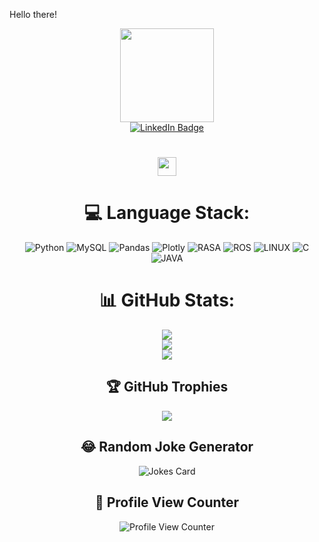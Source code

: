 Hello there!
<div id="header" align="center">
  <img src="https://media.giphy.com/media/M4NykXxUE0HAcK7UJ6/giphy.gif" width="150"/>
</div>
<div id="badges" align="center">
  <a href="https://www.linkedin.com/in/riddhi-goswami-90052223b/">
    <img src="https://img.shields.io/badge/LinkedIn-blue?style=for-the-badge&logo=linkedin&logoColor=white" alt="LinkedIn Badge"/>
  </a>
<h1>
  <img src="https://media.giphy.com/media/hvRJCLFzcasrR4ia7z/giphy.gif" width="30px"/>
</h1>

# 💻 Language Stack:
![Python](https://img.shields.io/badge/python-3670A0?style=for-the-badge&logo=python&logoColor=ffdd54) ![MySQL](https://img.shields.io/badge/mysql-%2300f.svg?style=for-the-badge&logo=mysql&logoColor=white) ![Pandas](https://img.shields.io/badge/pandas-%23150458.svg?style=for-the-badge&logo=pandas&logoColor=white) ![Plotly](https://img.shields.io/badge/Plotly-%233F4F75.svg?style=for-the-badge&logo=plotly&logoColor=white) ![RASA](https://img.shields.io/badge/RASA-%3670A0.svg?style=for-the-badge&logo=rasa&logoColor=white) ![ROS](https://img.shields.io/badge/ROS-%2300f.svg?style=for-the-badge&logo=ros&logoColor=white) ![LINUX](https://img.shields.io/badge/Linux-%23150458.svg?style=for-the-badge&logo=linux&logoColor=white) ![C](https://img.shields.io/badge/C-%233F4F75.svg?style=for-the-badge&logo=C&logoColor=white) ![JAVA](https://img.shields.io/badge/Java-%3670A0.svg?style=for-the-badge&logo=java&logoColor=white)
# 📊 GitHub Stats:
![](https://github-readme-stats.vercel.app/api?username=Secret-Ambush&theme=dark&hide_border=true&include_all_commits=true&count_private=true)<br/>
![](https://github-readme-streak-stats.herokuapp.com/?user=Secret-Ambush&theme=dark&hide_border=true)<br/>
![](https://github-readme-stats.vercel.app/api/top-langs/?username=Secret-Ambush&theme=dark&hide_border=true&include_all_commits=true&count_private=true&layout=compact)

## 🏆 GitHub Trophies
![](https://github-profile-trophy.vercel.app/?username=Secret-Ambush&theme=onedark&no-frame=true&no-bg=true&margin-w=4)

## 😂 Random Joke Generator
![Jokes Card](https://readme-jokes.vercel.app/api)

## 🧾 Profile View Counter
![Profile View Counter](https://komarev.com/ghpvc/?username=Tanu-N-Prabhu)




